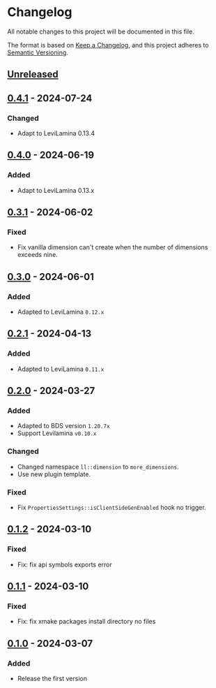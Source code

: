# Changelog

All notable changes to this project will be documented in this file.

The format is based on [Keep a Changelog](https://keepachangelog.com/en/1.0.0/),
and this project adheres to [Semantic Versioning](https://semver.org/spec/v2.0.0.html).

## [Unreleased]

## [0.4.1] - 2024-07-24

### Changed

- Adapt to LeviLamina 0.13.4

## [0.4.0] - 2024-06-19

### Added

- Adapt to LeviLamina 0.13.x

## [0.3.1] - 2024-06-02

### Fixed

- Fix vanilla dimension can't create when the number of dimensions exceeds nine.

## [0.3.0] - 2024-06-01

### Added

- Adapted to LeviLamina `0.12.x`

## [0.2.1] - 2024-04-13

### Added

- Adapted to LeviLamina `0.11.x`

## [0.2.0] - 2024-03-27

### Added

- Adapted to BDS version `1.20.7x`
- Support Levilamina `v0.10.x`

### Changed

- Changed namespace `ll::dimension` to `more_dimensions`.
- Use new plugin template.

### Fixed

- Fix `PropertiesSettings::isClientSideGenEnabled` hook no trigger.

## [0.1.2] - 2024-03-10

### Fixed

- Fix: fix api symbols exports error

## [0.1.1] - 2024-03-10

### Fixed

- Fix: fix xmake packages install directory no files

## [0.1.0] - 2024-03-07

### Added

- Release the first version

[Unreleased]: https://github.com/LiteLDev/MoreDimensions/compare/v0.4.1...HEAD
[0.4.1]: https://github.com/LiteLDev/MoreDimensions/compare/v0.4.0...v0.4.1
[0.4.0]: https://github.com/LiteLDev/MoreDimensions/compare/v0.3.1...v0.4.0
[0.3.1]: https://github.com/LiteLDev/MoreDimensions/compare/v0.3.0...v0.3.1
[0.3.0]: https://github.com/LiteLDev/MoreDimensions/compare/v0.2.1...v0.3.0
[0.2.1]: https://github.com/LiteLDev/MoreDimensions/compare/v0.2.0...v0.2.1
[0.2.0]: https://github.com/LiteLDev/MoreDimensions/compare/v0.1.2...v0.2.0
[0.1.2]: https://github.com/LiteLDev/MoreDimensions/compare/v0.1.1...v0.1.2
[0.1.1]: https://github.com/LiteLDev/MoreDimensions/compare/v0.1.0...v0.1.1
[0.1.0]: https://github.com/LiteLDev/MoreDimensions/releases/tag/v0.1.0
